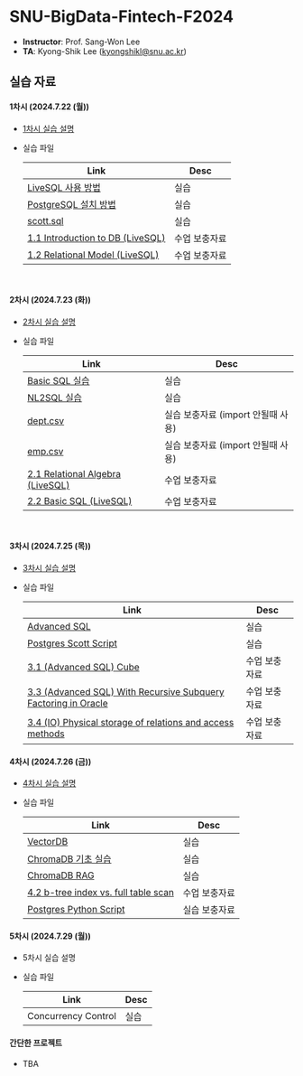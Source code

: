 # SNU-BigData-Fintech-F2024

- **Instructor**: Prof. Sang-Won Lee
- **TA**: Kyong-Shik Lee (kyongshikl@snu.ac.kr)

## 실습 자료

#### 1차시 (2024.7.22 (월))

- [1차시 실습 설명](./1/README.md)

- 실습 파일

  | Link                                                                                  | Desc          |
  | ------------------------------------------------------------------------------------- | ------------- |
  | [LiveSQL 사용 방법](./1/oracle_live_SQL.pdf)                                          | 실습          |
  | [PostgreSQL 설치 방법](./1/postgres_pgadmin_install.pdf)                              | 실습          |
  | [scott.sql](./1/scott.sql)                                                            | 실습          |
  | [1.1 Introduction to DB (LiveSQL)](<./1/1.1%20Introduction%20to%20DB%20(LiveSQL).md>) | 수업 보충자료 |
  | [1.2 Relational Model (LiveSQL)](<./1/1.2%20relational%20model%20(LiveSQL).md>)       | 수업 보충자료 |

<br/>

#### 2차시 (2024.7.23 (화))

- [2차시 실습 설명](./2/README.md)

- 실습 파일

  | Link                                                                | Desc                               |
  | ------------------------------------------------------------------- | ---------------------------------- |
  | [Basic SQL 실습](./2/Basic_SQL.pdf)                                 | 실습                               |
  | [NL2SQL 실습](./2/NL2SQL.pdf)                                       | 실습                               |
  | [dept.csv](./2/dept.csv)                                            | 실습 보충자료 (import 안될때 사용) |
  | [emp.csv](./2/emp.csv)                                              | 실습 보충자료 (import 안될때 사용) |
  | [2.1 Relational Algebra (LiveSQL)](<./2/2.1 relational algebra.md>) | 수업 보충자료                      |
  | [2.2 Basic SQL (LiveSQL)](<./2/2.2 basic sql.md>)                   | 수업 보충자료                      |

<br/>

#### 3차시 (2024.7.25 (목))

- [3차시 실습 설명](./3/README.md)
- 실습 파일

  | Link                                                                                                                                      | Desc          |
  | ----------------------------------------------------------------------------------------------------------------------------------------- | ------------- |
  | [Advanced SQL](./3/Advanced_SQL.pdf)                                                                                                      | 실습          |
  | [Postgres Scott Script](./3/script.md)                                                                                                    | 실습          |
  | [3.1 (Advanced SQL) Cube](<./3/3.1 (Advanced SQL) Cube.md>)                                                                               | 수업 보충자료 |
  | [3.3 (Advanced SQL) With Recursive Subquery Factoring in Oracle](<./3/3.3 (Advanced SQL) With Recursive Subquery Factoring in Oracle.md>) | 수업 보충자료 |
  | [3.4 (IO) Physical storage of relations and access methods](<./3/3.4 (IO) Physical storage of relations and access methods.md>)           | 수업 보충자료 |

#### 4차시 (2024.7.26 (금))

- [4차시 실습 설명](<(./4/README.md)>)
- 실습 파일

  | Link                                                                                  | Desc          |
  | ------------------------------------------------------------------------------------- | ------------- |
  | [VectorDB](./4/VectorDB_RAG.pdf)                                | 실습          |
  | [ChromaDB 기초 실습](./4/chromadb_getting_started.ipynb)                                | 실습          |
  | [ChromaDB RAG](./4/chromadb_RAG.ipynb)                                                | 실습          |
  | [4.2 b-tree index vs. full table scan](<./4/4.2 b-tree index vs. full table scan.md>) | 수업 보충자료 |
  | [Postgres Python Script](./4/python_pg/0_template.py)                                 | 실습 보충자료 |

#### 5차시 (2024.7.29 (월))

- 5차시 실습 설명
- 실습 파일

  | Link                | Desc |
  | ------------------- | ---- |
  | Concurrency Control | 실습 |

#### 간단한 프로젝트

- TBA
